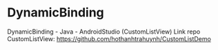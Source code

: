 # DynamicBinding
DynamicBinding - Java - AndroidStudio (CustomListView)
Link repo CustomListView: https://github.com/hothanhtrahuynh/CustomListDemo
